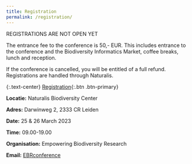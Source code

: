 ```yaml
---
title: Registration
permalink: /registration/
---
```


REGISTRATIONS ARE NOT OPEN YET

The entrance fee to the conference is 50,- EUR. This includes entrance to the conference and the Biodiversity Informatics Market, coffee breaks, lunch and reception. 

If the conference is cancelled, you will be entitled of a full refund. Registrations are handled through Naturalis. 

{:.text-center}
[Registration](https://www.ticketkantoor.nl/shop/EBRIII){:.btn .btn-primary}

**Locatie:**	Naturalis Biodiversity Center

**Adres:**	Darwinweg 2, 2333 CR Leiden

**Date:**	25 & 26 March 2023

**Time:**	09.00-19.00
 	
**Organisation:**	Empowering Biodiversity Research


**Email:** [EBRconference](mailto:ebrconference@naturalis.nl)

